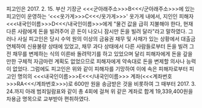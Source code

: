 피고인은 2017. 2. 15. 부산 기장군 <<<군아래주소>>>B<<</군아래주소>>>에 있는 피고인이 운영하는 ‘<<<옷가게>>>C<<</옷가게>>>' 옷가게 내에서, 지인인 피해자 <<<내국인이름>>>D<<</내국인이름>>>에게 "물건 값을 급히 지불해야 한다, 현재 다른 사람에게 돈을 빌려주어 곧 돈이 나오니 잠시만 돈을 빌려 달라"라고 말하였다.
그러나 사실 피고인은 당시 수억 원의 이상의 금융권 채무 및 사채가 있는 상황에서 대출금 연체하여 신용불량 상태에 있었고, 채무 과다 상태에서 다른 사람들로부터 돈을 빌려 그 전 채무를 변제하는 식의 이른바 돌려막기를 하고 있었으며 달리 피해자에게 돈을 갚을 만한 구체적 자금마련 계획도 없었으므로 피해자에게 약속대로 돈을 변제할 의사나 능력이 없었다.
그럼에도 피고인은 위와 같이 피해자를 기망하여 이에 속은 피해자로부터 피고인 명의의 <<<내국인이름>>>E<<</내국인이름>>> 계좌(<<<계좌번호>>>RA<<</계좌번호>>>)로 600만 원을 송금받은 것을 비롯하여 그 때부터 2017. 3. 24.까지 아래 범죄일람표와 같이 총 4회에 걸쳐 위 같은 계좌로 합계 19,339,400원을 차용금 명목으로 교부받아 편취하였다.